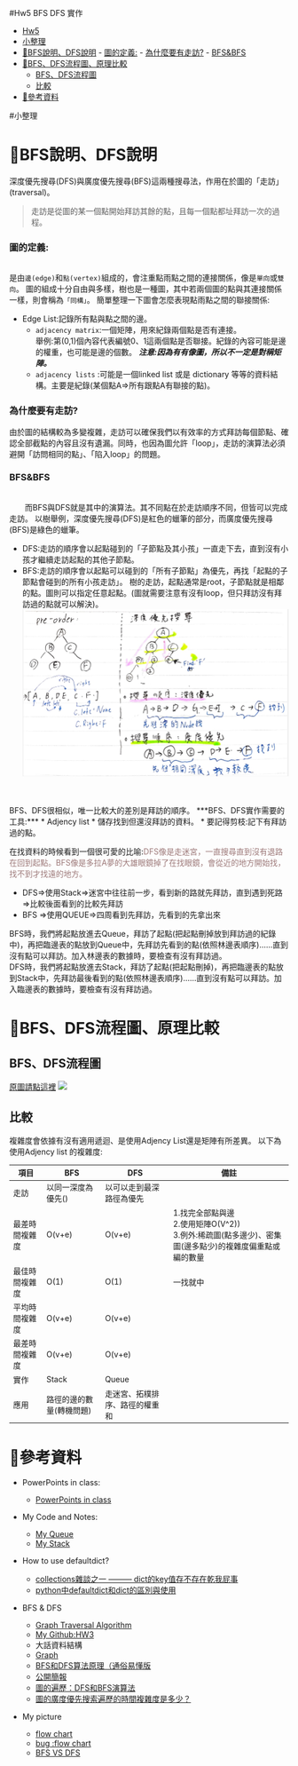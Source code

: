 #Hw5
BFS DFS 實作
<!-- TOC START min:1 max:3 link:true asterisk:false update:true -->
- [Hw5](#hw5)
- [小整理](#小整理)
- [🔸BFS說明、DFS說明](#bfs說明dfs說明)
        - [圖的定義:](#圖的定義)
        - [為什麼要有走訪?](#為什麼要有走訪)
        - [BFS&BFS](#bfsbfs)
- [🔸BFS、DFS流程圖、原理比較](#bfsdfs流程圖原理比較)
    - [BFS、DFS流程圖](#bfsdfs流程圖)
    - [比較](#比較)
- [🔸參考資料](#參考資料)
<!-- TOC END -->
#小整理

# 🔸BFS說明、DFS說明
深度優先搜尋(DFS)與廣度優先搜尋(BFS)這兩種搜尋法，作用在於圖的「走訪」(traversal)。
> 走訪是從圖的某一個點開始拜訪其餘的點，且每一個點都址拜訪一次的過程。

### 圖的定義:
<br>是由`邊(edge)`和`點(vertex)`組成的，會注重點雨點之間的連接關係，像是`單向`或`雙向`。
圖的組成十分自由與多樣，樹也是一種圖，其中若兩個圖的點與其連接關係一樣，則會稱為`「同構」`。
簡單整理一下圖會怎麼表現點雨點之間的聯接關係:
* Edge List:記錄所有點與點之間的邊。
    * `adjacency matrix`:一個矩陣，用來紀錄兩個點是否有連接。
    <br>舉例:第(0,1)個內容代表編號0、1這兩個點是否聯接。紀錄的內容可能是邊的權重，也可能是邊的個數。
    ***注意:因為有有像圖，所以不一定是對稱矩陣。***
    * `adjacency lists` :可能是一個linked list 或是 dictionary 等等的資料結構。主要是紀錄(某個點A=>所有跟點A有聯接的點)。

### 為什麼要有走訪?
由於圖的結構較為多變複雜，走訪可以確保我們以有效率的方式拜訪每個節點、確認全部截點的內容且沒有遺漏。同時，也因為圖允許「loop」，走訪的演算法必須避開「訪問相同的點」、「陷入loop」的問題。

### BFS&BFS
<br>&emsp;&emsp;而BFS與DFS就是其中的演算法。其不同點在於走訪順序不同，但皆可以完成走訪。
以樹舉例，深度優先搜尋(DFS)是紅色的蠟筆的部分，而廣度優先搜尋(BFS)是綠色的蠟筆。
* DFS:走訪的順序會以起點碰到的「子節點及其小孩」一直走下去，直到沒有小孩才繼續走訪起點的其他子節點。
* BFS:走訪的順序會以起點可以碰到的「所有子節點」為優先，再找「起點的子節點會碰到的所有小孩走訪」。
樹的走訪，起點通常是root，子節點就是相鄰的點。圖則可以指定任意起點。(圖就需要注意有沒有loop，但只拜訪沒有拜訪過的點就可以解決)。
![image](https://github.com/evaneversaydie/My_Study_Note/blob/master/_img/HW3_1.jpg?raw=true)


<br>
<br>
BFS、DFS很相似，唯一比較大的差別是拜訪的順序。
***BFS、DFS實作需要的工具:***
* Adjency list
* 儲存找到但還沒拜訪的資料。
* 要記得剪枝:記下有拜訪過的點。

在找資料的時候看到一個很可愛的比喻:<font color=#9E7A7A>DFS像是走迷宮，一直搜尋直到沒有退路在回到起點。BFS像是多拉A夢的大雄眼鏡掉了在找眼鏡，會從近的地方開始找，找不到才找遠的地方。</font>
* DFS=>使用Stack=>迷宮中往往前一步，看到新的路就先拜訪，直到遇到死路=>比較後面看到的比較先拜訪
* BFS =>使用QUEUE=>四周看到先拜訪，先看到的先拿出來

BFS時，我們將起點放進去Queue，拜訪了起點(把起點刪掉放到拜訪過的紀錄中)，再把臨邊表的點放到Queue中，先拜訪先看到的點(依照林邊表順序)......直到沒有點可以拜訪。加入林邊表的數據時，要檢查有沒有拜訪過。
<br>
DFS時，我們將起點放進去Stack，拜訪了起點(把起點刪掉)，再把臨邊表的點放到Stack中，先拜訪最後看到的點(依照林邊表順序)......直到沒有點可以拜訪。加入臨邊表的數據時，要檢查有沒有拜訪過。

# 🔸BFS、DFS流程圖、原理比較
## BFS、DFS流程圖
[原圖請點這裡](https://i.imgur.com/L7SOBsx.jpg)
![](https://i.imgur.com/L7SOBsx.jpg)
## 比較
複雜度會依據有沒有適用遞迴、是使用Adjency List還是矩陣有所差異。
以下為使用Adjency list 的複雜度:


|項目|BFS|DFS|備註|
|---|---|---|---|
|走訪|以同一深度為優先()|以可以走到最深路徑為優先||
|最差時間複雜度|O(v+e)|O(v+e)|1.找完全部點與邊<br>2.使用矩陣O(V^2)) <br>3.例外:稀疏圖(點多邊少)、密集圖(邊多點少)的複雜度偏重點或編的數量|
|最佳時間複雜度	|O(1)|O(1)|一找就中|
|平均時間複雜度	|O(v+e)|O(v+e)||
|最差時間複雜度	|O(v+e)|O(v+e)||
|實作|Stack|Queue||
|應用|路徑的邊的數量(轉機問題)|走迷宮、拓樸排序、路徑的權重和|
# 🔸參考資料
* PowerPoints in class:
    * [PowerPoints in class](https://docs.google.com/presentation/d/e/2PACX-1vTma_vOZyE70O23KWw4I4Y78aAaT5fJSTq7Mae912kCwka_u5ZMWPoo14D86-x-57kZPbb6hAGktSW4/pub?start=false&loop=false&delayms=3000&slide=id.g7aa022d8bc_2_5)

* My Code and Notes:
    * [My Queue](https://github.com/evaneversaydie/My_Study_Note/blob/master/leetcode/232%20Implement%20Queue%20using%20Stacks.md)
    * [My Stack](https://github.com/evaneversaydie/My_Study_Note/blob/master/leetcode/155.%20Min%20Stack.md)

* How to use defaultdict?
    * [collections雜談之一 ——— dict的key值存不存在乾我屁事](https://ithelp.ithome.com.tw/articles/10193094)
    * [python中defaultdict和dict的區別與使用](https://www.itread01.com/content/1544414054.html)
* BFS & DFS
    * [Graph Traversal Algorithm](https://www.javatpoint.com/breadth-first-search-algorithm)
    * [My Github:HW3](https://github.com/evaneversaydie/My_Study_Note/blob/master/HW3/My_Study.ipynb)
    * 大話資料結構
    * [Graph](http://www.csie.ntnu.edu.tw/~u91029/Graph.html)
    * [BFS和DFS算法原理（通俗易懂版](https://blog.csdn.net/u011437229/article/details/53188837)
    * [公開簡報](http://billor.chsh.chc.edu.tw/train/BFS&DFS.pptx)
    * [圖的遍歷：DFS和BFS演算法](https://www.itread01.com/content/1549388200.html)
    * [圖的廣度優先搜索遍歷的時間複雜度是多少？](https://www.quora.com/What-is-the-time-complexity-of-Breadth-First-Search-Traversal-of-a-graph)
* My picture
    * [flow chart](https://i.imgur.com/DMt7xix.jpg)
    * [bug :flow chart](https://i.imgur.com/L7SOBsx.jpg)
    * [BFS VS DFS](https://i.imgur.com/yNtOtOp.png)

